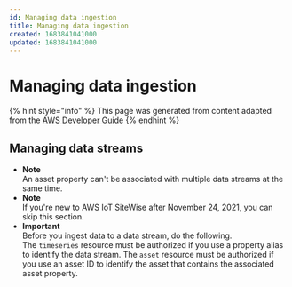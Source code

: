 ```yaml
---
id: Managing data ingestion
title: Managing data ingestion
created: 1683841041000
updated: 1683841041000
---
```

# Managing data ingestion

{% hint style="info" %}
This page was generated from content adapted from the [AWS Developer Guide](https://github.com/awsdocs/aws-iot-sitewise-user-guide.git)
{% endhint %}

## Managing data streams

- **Note**  
An asset property can't be associated with multiple data streams at the same time\.
- **Note**  
If you're new to AWS IoT SiteWise after November 24, 2021, you can skip this section\.
- **Important**  
Before you ingest data to a data stream, do the following\.  
The `timeseries` resource must be authorized if you use a property alias to identify the data stream\.
The `asset` resource must be authorized if you use an asset ID to identify the asset that contains the associated asset property\.

